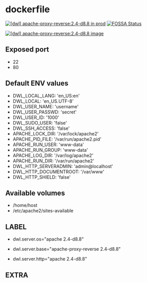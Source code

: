 # dockerfile

[![[dwl] apache-proxy-reverse:2.4-d8.8 in prod][badge-shields]](https://hub.docker.com/r/davask/d-apache-proxy-reverse/)
[![FOSSA Status][badge-fossa]](https://app.fossa.io/projects/git%2Bhttps%3A%2F%2Fgithub.com%2Fdavask%2Fd-apache-proxy-reverse?ref=badge_shield)

[![[dwl] apache-proxy-reverse:2.4-d8.8 image][badge-docker]](https://hub.docker.com/r/davask/d-apache-proxy-reverse/)

[badge-docker]: https://dockeri.co/image/davask/d-apache-proxy-reverse "[dwl] apache-proxy-reverse:2.4-d8.8 image"
[badge-shields]: https://img.shields.io/badge/davask%2Fd--apache--proxy--reverse-prod-brightgreen.svg?style=flat "[dwl] apache-proxy-reverse:2.4-d8.8 in prod"
[badge-fossa]: https://app.fossa.io/api/projects/git%2Bhttps%3A%2F%2Fgithub.com%2Fdavask%2Fd-apache-proxy-reverse.svg?type=shield "[dwl] apache-proxy-reverse:2.4-d8.8 license"

## Exposed port

- 22
- 80
## Default ENV values

- DWL_LOCAL_LANG: 'en_US:en'
- DWL_LOCAL: 'en_US.UTF-8'
- DWL_USER_NAME: 'username'
- DWL_USER_PASSWD: 'secret'
- DWL_USER_ID: '1000'
- DWL_SUDO_USER: 'false'
- DWL_SSH_ACCESS: 'false'
- APACHE_LOCK_DIR: '/var/lock/apache2'
- APACHE_PID_FILE: '/var/run/apache2.pid'
- APACHE_RUN_USER: 'www-data'
- APACHE_RUN_GROUP: 'www-data'
- APACHE_LOG_DIR: '/var/log/apache2'
- APACHE_RUN_DIR: '/var/run/apache2'
- DWL_HTTP_SERVERADMIN: 'admin@localhost'
- DWL_HTTP_DOCUMENTROOT: '/var/www'
- DWL_HTTP_SHIELD: 'false'
## Available volumes

- /home/host
- /etc/apache2/sites-available
## LABEL

- dwl.server.os="apache 2.4-d8.8"

- dwl.server.base="apache-proxy-reverse 2.4-d8.8"

- dwl.server.http="apache 2.4-d8.8"

## EXTRA

